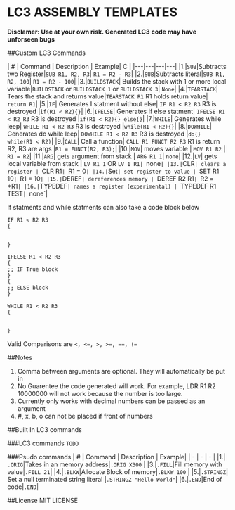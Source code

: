 # LC3 ASSEMBLY TEMPLATES

**Disclamer: Use at your own risk. Generated LC3 code may have unforseen bugs**

##Custom LC3 Commands

| # | Command | Description | Example| C |
|---|---|---|---|
|1.|`SUB`|Subtracts two Register|`SUB R1, R2, R3`| `R1 = R2 - R3`|
|2.|`SUB`|Subtracts literal|`SUB R1, R2, 100`| `R1 = R2 - 100`|
|3.|`BUILDSTACK`| Builds the stack with 1 or more local variable|`BUILDSTACK` or `BUILDSTACK 1` or `BUILDSTACK 3`| `None`|
|4.|`TEARSTACK`| Tears the stack and returns value|`TEARSTACK R1` R1 holds return value| `return R1`|
|5.|`IF`| Generates I statment without else| `IF R1 < R2 R3` R3 is destroyed |`if(R1 < R2){}`|
|6.|`IFELSE`| Generates If else statment| `IFELSE R1 < R2 R3` R3 is destroyed |`if(R1 < R2){} else{}`|
|7.|`WHILE`| Generates while leep| `WHILE R1 < R2 R3` R3 is destroyed |`while(R1 < R2){}`|
|8.|`DOWHILE`| Generates do while leep| `DOWHILE R1 < R2 R3` R3 is destroyed |`do{} while(R1 < R2)`|
|9.|`CALL`| Call a function| `CALL R1 FUNCT R2 R3` R1 is return R2, R3 are args |`R1 = FUNCT(R2, R3);`|
|10.|`MOV`| moves variable | `MOV R1 R2` | `R1 = R2`|
|11.|`ARG`| gets argument from stack | `ARG R1 1`| `none`|
|12.|`LV`| gets local variable from stack | `LV R1 1` OR `LV 1 R1| `none`|
|13.|`CLR`| clears a register | `CLR R1`| `R1 = 0`|
|14.|`Set`| set register to value | `SET R1 10`| `R1 = 10`|
|15.|`DEREF`| dereferences memory | `DEREF R2 R1`| `R2 = *R1`|
|16.|`TYPEDEF`| names a register (experimental) | `TYPEDEF R1 TEST`| `none`|

If statments and while statments can also take a code block below
```
IF R1 < R2 R3
{


}

IFELSE R1 < R2 R3
{
;; IF True block
}
{
;; ELSE block
}

WHILE R1 < R2 R3
{


}
```

Valid Comparisons are `<, <=, >, >=, ==, !=`

##Notes
1. Comma between arguments are optional. They will automatically be put in
2. No Guarentee the code generated will work. For example, LDR R1 R2 10000000 will not work because the number is too large.
3. Currently only works with decimal numbers can be passed as an argument
4. \#, x, b, o can not be placed if front of numbers

##Built In LC3 commands

###LC3 commands
``TODO``

###Psudo commands
| # | Command | Description | Example|
| -  | - | - |
|1.| `.ORIG`|Takes in an memory address|`.ORIG X300` |
|3.|`.FILL`|Fill memory with value|`.FILL 21`|
|4.|`.BLKW`|Allocate Block of memory|`.BLKW 100` |
|5.|`.STRINGZ`| Set a null terminated string literal |`.STRINGZ "Hello World"`|
|6.|`.END`|End of code|`.END`|

##License
MIT LICENSE
